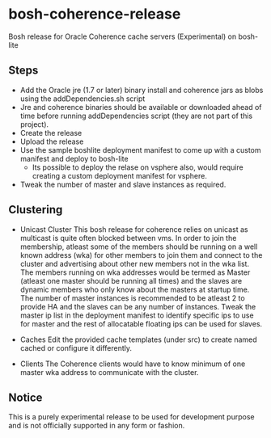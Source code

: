 # bosh-coherence-release
Bosh release for Oracle Coherence cache servers (Experimental) on bosh-lite

## Steps

* Add the Oracle jre (1.7 or later) binary install and coherence jars as blobs using the addDependencies.sh script
 * Jre and coherence binaries should be available or downloaded ahead of time before running addDependencies script (they are not part of this project).
* Create the release
* Upload the release
* Use the sample boshlite deployment manifest to come up with a custom manifest and deploy to bosh-lite
  * Its possible to deploy the relase on vsphere also, would require creating a custom deployment manifest for vsphere.
* Tweak the number of master and slave instances as required.

## Clustering

* Unicast Cluster
This bosh release for coherence relies on unicast as multicast is quite often blocked between vms. In order to join the membership, atleast some of the members should be running on a well known address (wka) for other members to join them and connect to the cluster and advertising about other new members not in the wka list. The members running on wka addresses would be termed as Master (atleast one master should be running all times) and the slaves are dynamic members who only know about the masters at startup time. The number of master instances is recommended to be atleast 2 to provide HA and the slaves can be any number of instances. Tweak the master ip list in the deployment manifest to identify specific ips to use for master and the rest of allocatable floating ips can be used for slaves.

* Caches
Edit the provided cache templates (under src) to create named cached or configure it differently.

* Clients
The Coherence clients would have to know minimum of one master wka address to communicate with the cluster.

## Notice
This is a purely experimental release to be used for development purpose and is not officially supported in any form or fashion.
